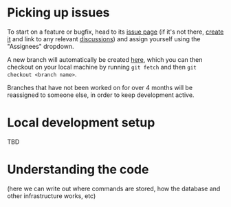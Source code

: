 # Picking up issues

To start on a feature or bugfix, head to its [issue page](https://github.com/FOSSforlife/article-bot-prime/issues) (if it's not there, [create it](https://github.com/FOSSforlife/article-bot-prime/issues/new/choose) and link to any relevant [discussions](https://github.com/FOSSforlife/article-bot-prime/discussions)) and assign yourself using the "Assignees" dropdown.

A new branch will automatically be created [here](https://github.com/FOSSforlife/article-bot-prime/branches), which you can then checkout on your local machine by running `git fetch` and then `git checkout <branch name>`.

Branches that have not been worked on for over 4 months will be reassigned to someone else, in order to keep development active.

# Local development setup

TBD

# Understanding the code

(here we can write out where commands are stored, how the database and other infrastructure works, etc)
